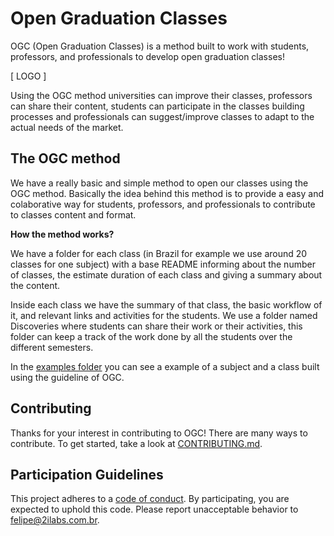 # Open Graduation Classes

OGC (Open Graduation Classes) is a method built to work with students, professors, and professionals to develop open graduation classes!

[ LOGO ]

Using the OGC method universities can improve their classes, professors can share their content, students can participate in the classes building processes and professionals can suggest/improve classes to adapt to the actual needs of the market.

## The OGC method

We have a really basic and simple method to open our classes using the OGC method. Basically the idea behind this method is to provide a easy and colaborative way for students, professors, and professionals to contribute to classes content and format.

**How the method works?**

We have a folder for each class (in Brazil for example we use around 20 classes for one subject) with a base README informing about the number of classes, the estimate duration of each class and giving a summary about the content.

Inside each class we have the summary of that class, the basic workflow of it, and relevant links and activities for the students. We use a folder named Discoveries where students can share their work or their activities, this folder can keep a track of the work done by all the students over the different semesters.

In the [examples folder](https://github.com/felipez3r0/openclasses/tree/master/Examples) you can see a example of a subject and a class built using the guideline of OGC.

## Contributing

Thanks for your interest in contributing to OGC! There are many ways to contribute. To get started, take a look at [CONTRIBUTING.md](CONTRIBUTING.md).

## Participation Guidelines

This project adheres to a [code of conduct](CODE_OF_CONDUCT.md). By participating, you are expected to uphold this code. Please report unacceptable behavior to felipe@2ilabs.com.br.
